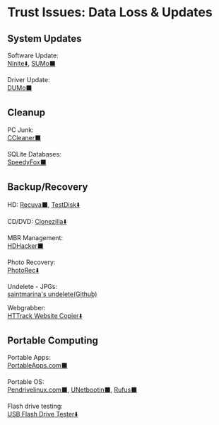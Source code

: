 # Trust Issues: Data Loss & Updates

## System Updates

Software Update:  
[Ninite⬇️](https://ninite.com/),
[SUMo⬛](https://kcsoftwares.com/?sumo)

Driver Update:  
[DUMo⬛](https://kcsoftwares.com/?dumo)

## Cleanup

PC Junk:  
[CCleaner⬛](https://www.ccleaner.com/)

SQLite Databases:  
[SpeedyFox⬛](https://www.crystalidea.com/speedyfox)

## Backup/Recovery

HD:
[Recuva⬛](https://www.ccleaner.com/recuva),
[TestDisk⬇️](https://www.cgsecurity.org/wiki/TestDisk)

CD/DVD:
[Clonezilla⬇️](https://clonezilla.org/)

MBR Management:  
[HDHacker⬛](http://dimio.altervista.org/eng/#HDHacker)

Photo Recovery:  
[PhotoRec⬇️](https://www.cgsecurity.org/wiki/PhotoRec)

Undelete - JPGs:  
[saintmarina's undelete(Github)](https://github.com/saintmarina/undelete_jpg)

Webgrabber:  
[HTTrack Website Copier⬇️](https://www.httrack.com/)

## Portable Computing

Portable Apps:  
[PortableApps.com⬛](https://portableapps.com/)

Portable OS:  
[Pendrivelinux.com⬛](https://www.pendrivelinux.com/),
[UNetbootin⬛](https://unetbootin.github.io/),
[Rufus⬛](https://rufus.ie/)

Flash drive testing:  
[USB Flash Drive Tester⬇️](https://www.softpedia.com/get/System/Benchmarks/USB-Flash-Drive-Tester.shtml)
